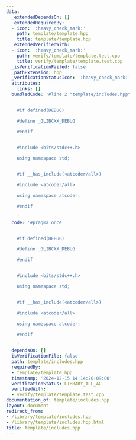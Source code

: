 ```yaml
---
data:
  _extendedDependsOn: []
  _extendedRequiredBy:
  - icon: ':heavy_check_mark:'
    path: template/template.hpp
    title: template/template.hpp
  _extendedVerifiedWith:
  - icon: ':heavy_check_mark:'
    path: verify/template/template.test.cpp
    title: verify/template/template.test.cpp
  _isVerificationFailed: false
  _pathExtension: hpp
  _verificationStatusIcon: ':heavy_check_mark:'
  attributes:
    links: []
  bundledCode: '#line 2 "template/includes.hpp"


    #if defined(DEBUG)

    #define _GLIBCXX_DEBUG

    #endif


    #include <bits/stdc++.h>

    using namespace std;


    #if __has_include(<atcoder/all>)

    #include <atcoder/all>

    using namespace atcoder;

    #endif

    '
  code: '#pragma once


    #if defined(DEBUG)

    #define _GLIBCXX_DEBUG

    #endif


    #include <bits/stdc++.h>

    using namespace std;


    #if __has_include(<atcoder/all>)

    #include <atcoder/all>

    using namespace atcoder;

    #endif

    '
  dependsOn: []
  isVerificationFile: false
  path: template/includes.hpp
  requiredBy:
  - template/template.hpp
  timestamp: '2024-12-15 14:14:20+09:00'
  verificationStatus: LIBRARY_ALL_AC
  verifiedWith:
  - verify/template/template.test.cpp
documentation_of: template/includes.hpp
layout: document
redirect_from:
- /library/template/includes.hpp
- /library/template/includes.hpp.html
title: template/includes.hpp
---
```

